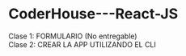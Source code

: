 # CoderHouse---React-JS
Clase 1: FORMULARIO (No entregable)<br>
Clase 2: CREAR LA APP UTILIZANDO EL CLI
